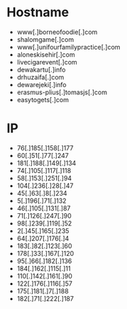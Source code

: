 # Hostname
- www[.]borneofoodie[.]com
- shalomgame[.]com
- www[.]unifourfamilypractice[.]com
- aloneskisehir[.]com
- livecigarevent[.]com
- dewakartu[.]info
- drhuzaifa[.]com
- dewarejeki[.]info
- erasmus-plius[.]tomasjs[.]com
- easytogets[.]com

# IP
- 76[.]185[.]158[.]177
- 60[.]51[.]77[.]247
- 181[.]188[.]149[.]134
- 74[.]105[.]117[.]118
- 58[.]153[.]251[.]94
- 104[.]236[.]28[.]47
- 45[.]63[.]8[.]234
- 5[.]196[.]71[.]132
- 46[.]105[.]131[.]87
- 71[.]126[.]247[.]90
- 98[.]239[.]119[.]52
- 2[.]45[.]165[.]235
- 64[.]207[.]176[.]4
- 183[.]82[.]123[.]60
- 178[.]33[.]167[.]120
- 95[.]66[.]182[.]136
- 184[.]162[.]115[.]11
- 110[.]142[.]161[.]90
- 122[.]176[.]116[.]57
- 175[.]181[.]7[.]188
- 182[.]71[.]222[.]187